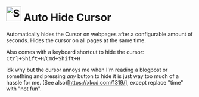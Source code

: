 # <img src="https://raw.githubusercontent.com/matthias-vogt/new-tab-url/master/icons/48.png" alt="Screenshot" height="40"> Auto Hide Cursor

Automatically hides the Cursor on webpages after a configurable amount of seconds. Hides the cursor on all pages at the same time.

Also comes with a keyboard shortcut to hide the cursor: <kbd>Ctrl+Shift+H</kbd>/<kbd>Cmd+Shift+H</kbd>

idk why but the cursor annoys me when I'm reading a blogpost or something and pressing *any* button to hide it is just way too much of a hassle for me. (See also)[https://xkcd.com/1319/], except replace "time" with "not fun".
